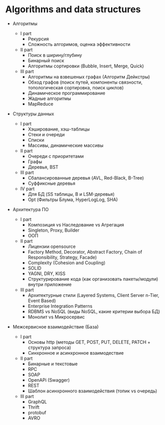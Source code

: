 # Algorithms and data structures

- Алгоритмы
    - I part
        - Рекурсия
        - Сложность алгоримов, оценка эффективности
    - II part
        - Поиск в ширину/глубину
        - Бинарный поиск
        - Алгоритмы сортировки (Bubble, Insert, Merge, Quick)
    - III part
        - Алгоритмы на взвешеных графах (Алгоритм Дейкстры)
        - Обход графов (поиск путей, компоненты связности, топологическая сортировка, поиск циклов)
        - Динамическое программирование
        - Жадные алгоритмы
        - MapReduce

- Структуры данных
    - I part
        - Хэширование, хэш-таблицы
        - Стеки и очереди
        - Списки
        - Массивы, динамические массивы
    - II part
        - Очереди с приоритетами
        - Графы
        - Деревья, BST
    - III part
        - Сбалансированные деревья (AVL, Red-Black, B-Tree)
        - Суффиксные деревья
    - IV part
        - Для БД (SS таблицы, B и LSM-деревья)
        - Opt (Фильтры Блума, HyperLogLog, SHA)

- Архитектура ПО
    - I part
        - Композиция vs Наследование vs Агрегация
        - Singleton, Proxy, Builder
        - ООП
    - II part
        - Лицензии opensource
        - Factory Method, Decorator, Abstract Factory, Chain of Responsibility, Strategy, Facade)
        - Complexity (Cohesion and Coupling)
        - SOLID
        - YAGNI, DRY, KISS
        - Структурирование кода (как организовать пакеты/модули) внутри приложение
    - III part
        - Архитектурные стили (Layered Systems, Client Server n-Tier, Event Based)
        - Enterprise Integration Patterns
        - RDBMS vs NoSQL (виды NoSQL, какие критерии выбора БД)
        - Монолит vs Микросервис

- Межсервисное взаимодействие (База)
    - I part
        - Основы http (методы GET, POST, PUT, DELETE, PATCH + структура запроса)
        - Синхронное и асинхронное взаимодествие
    - II part
        - Бинарные и текстовые
        - RPC
        - SOAP
        - OpenAPi (Swagger)
        - REST
        - Шаблон асинхронного взаимодействия (топик vs очередь)
    - III part
        - GraphQL
        - Thrift
        - protobuf
        - AVRO
